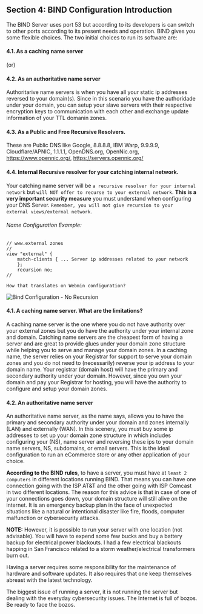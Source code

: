 ## Section 4: BIND Configuration Introduction


The BIND Server uses port 53 but according to its developers is can switch to other ports according to its present needs and operation. BIND gives you some flexible choices. The two initial choices to run its software are:

#### 4.1. As a caching name server

(or)

#### 4.2. As an authoritative name server
Authoritarive name servers is when you have all your static ip addresses reversed to your domain(s). Since in this scenario you have the authoridade under your domain, you can setup your slave servers with their respective encryption keys to communication with each other and exchange update information of your TTL domanin zones.

#### 4.3. As a Public and Free Recursive Resolvers.
These are Public DNS like Google, 8.8.8.8, IBM Warp, 9.9.9.9, Cloudflare/APNIC, 1.1.1.1, OpenDNS.org, OpenNic.org, https://www.opennic.org/, https://servers.opennic.org/

#### 4.4. Internal Recursive resolver for your catching internal network.
Your catching name server will be `a recursive resolver for your internal network` but `will NOT offer to recurse to your external network`. **This is a very important security measure** you must understand when configuring your DNS Server. `Remember, you will not give recursion to your external views/external network`.
###### Name Configuration Example:
```
// www.external zones
//
view "external" {
	match-clients { ... Server ip addresses related to your network
  	};
	recursion no;
//
```
```How that translates on Webmin configuration?```

![Bind Configuration - No Recursion]({{site.baseurl}}/img/section4-bind-conf-1280x640.png)

#### 4.1. A caching name server. What are the limitations?
A caching name server is the one where you do not have authority over your external zones but you do have the authority under your internal zone and domain. Catching name servers are the cheapest form of having a server and are great to provide glues under your domain zone structure while helping you to serve and manage your domain zones. In a caching name, the server relies on your Registrar for support to serve your domain zones and you do not need to (necessarily) reverse your ip address to your domain name. Your registrar (domain host) will have the primary and secondary authority under your domain. However, since you own your domain and pay your Registrar for hosting, you will have the authority to configure and setup your domain zones.

#### 4.2. An authoritative name server
An authoritative name server, as the name says, allows you to have the primary and secondary authority under your domain and zones internally (LAN) and externally (WAN). In this scenery, you must buy some ip addresses to set up your domain zone structure in which includes configuring your (NS), name server and reversing these ips to your domain name servers, NS, subdomains, or email servers. This is the ideal configuration to run an eCommerce store or any other application of your choice.

**According to the BIND rules**, to have a server, you must have at `least 2 computers` in different locations running BIND. That means you can have one connection going with the ISP AT&T and the other going with ISP Comcast in two different locations. The reason for this advice is that in case of one of your connections goes down, your domain structure will still alive on the internet. It is an emergency backup plan in the face of unexpected situations like a natural or intentional disaster like fire, floods, computer malfunction or cybersecurity attacks.

**NOTE:** However, it is possible to run your server with one location (not advisable). You will have to expend some few bucks and buy a battery backup for electrical power blackouts. I had a few electrical blackouts happing in San Francisco related to a storm weather/electrical transformers burn out.

Having a server requires some responsibility for the maintenance of hardware and software updates. It also requires that one keep themselves abreast with the latest technology.

The biggest issue of running a server, it is not running the server but dealing with the everyday cybersecurity issues. The Internet is full of bozos. Be ready to face the bozos.
